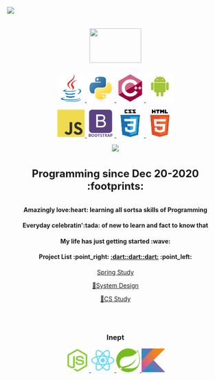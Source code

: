 
<a href="https://github.com/minchjung"><img src="https://capsule-render.vercel.app/api?type=soft&color=ff5733&text=Jung,%20Minchan&fontColor=f9f9f9&animation=twinkling"/></a>
<br></br>
<div align="center" style="font-size: 50px;">
    <span
        <a href="https://github.com/minchjung"><img src="https://img.shields.io/badge/Ept-ffffff?style=flat-square&logo=Skyliner&logoColor=black" width="120" height="80"/></a>
    </span>  
</div>
<p align="center">
    <a href="https://www.java.com" target="_blank"> <img src="https://raw.githubusercontent.com/devicons/devicon/master/icons/java/java-original.svg" alt="java" width="65" height="65"/> </a> 
    <a href="https://www.python.org" target="_blank"> <img src="https://raw.githubusercontent.com/devicons/devicon/master/icons/python/python-original.svg" alt="python" width=65" height=65"/> </a> 
    <a href="https://www.w3schools.com/cpp/" target="_blank"> <img src="https://raw.githubusercontent.com/devicons/devicon/master/icons/cplusplus/cplusplus-original.svg" alt="cplusplus" width=65" height=65"/> </a> 
    <a href="https://developer.android.com" target="_blank"> <img src="https://raw.githubusercontent.com/devicons/devicon/master/icons/android/android-original-wordmark.svg" alt="android" width=65" height=65"/> </a> 
  

</p>
<p align="center"> 
    <a href="https://developer.mozilla.org/en-US/docs/Web/JavaScript" target="_blank"> <img src="https://raw.githubusercontent.com/devicons/devicon/master/icons/javascript/javascript-original.svg" alt="javascript" width=65" height=65"/> </a> 
    <a href="https://getbootstrap.com" target="_blank"> <img src="https://raw.githubusercontent.com/devicons/devicon/master/icons/bootstrap/bootstrap-plain-wordmark.svg" alt="bootstrap" width=65" height=65"/> </a> 
    <a href="https://www.w3schools.com/css/" target="_blank"> <img src="https://raw.githubusercontent.com/devicons/devicon/master/icons/css3/css3-original-wordmark.svg" alt="css3" width=65" height=65"/> </a> 
    <a href="https://www.w3.org/html/" target="_blank"> <img src="https://raw.githubusercontent.com/devicons/devicon/master/icons/html5/html5-original-wordmark.svg" alt="html5" width=65" height=65"/> </a> 

</p>
<p align="center">
    <a href="https://github.com/minchjung"><img src="https://github-readme-stats.vercel.app/api?username=minchjung&hide=contribs,prs&title_color=ff5733&show_icons=true&bg_color=ffffff&text_color=716564&icon_color=ff1500&border_color=ff5733"/></a>
</p>
<h4 align="center" style="font-size: x-large;" >  Programming since Dec 20-2020 :footprints:</h4>
<h4 align="center">Amazingly love:heart: learning all sortsa skills of Programming</h4>
<h4 align="center"> Everyday celebratin':tada: of new to learn and fact to know that</h4>
<h4 align="center">  My life has just getting started :wave:</h4>
<h4 align="center">
    <span> Project List  </span>
    <span>:point_right:</span>
    <a href="https://github.com/minchjung/PROJECTLIST">:dart::dart::dart:</a>
    <span>:point_left:</span>
</h4>
<p align="center"><a href="https://github.com/minchjung/SpringStudy/wiki/%EB%AA%A9%EC%B0%A8">Spring Study</a></p>
<p align="center"><a href="https://github.com/minchjung/SystemDesign">🔅System Design</a></p>
<p align="center"><a href="https://github.com/minchjung/CSstudy/wiki">🔅CS Study</a></p>


<br></br>
<div align ="center">
    <h3>Inept</h3>
    <a align="center" href="https://nodejs.org" target="_blank"> <img src="https://raw.githubusercontent.com/devicons/devicon/master/icons/nodejs/nodejs-original.svg" alt="react" width=55" height=55"/> </a> 
    <a href="https://reactjs.org" target="_blank"> <img src="https://raw.githubusercontent.com/devicons/devicon/master/icons/react/react-original.svg" alt="react" width=55" height=55"/> </a> 
    <a href="https://spring.org" target="_blank"> <img src="https://raw.githubusercontent.com/devicons/devicon/master/icons/spring/spring-original.svg" alt="react" width=55" height=55"/> </a>
    <a href="https://kotlin.org" target="_blank"> <img src="https://raw.githubusercontent.com/devicons/devicon/master/icons/kotlin/kotlin-original.svg" alt="react" width=55" height=55"/> </a>
</div>
<!-- <div align="center">
    <a><img src="https://img.shields.io/badge/Spring-6DB33F?style=for-the-badge&logo=spring&logoColor=white"></a>
    <a><img src="https://img.shields.io/badge/TypeScript-007ACC?style=for-the-badge&logo=typescript&logoColor=white"></a>
    <span><img src="https://img.shields.io/badge/KOTLIN-F94421?style=flat-square&logo=Kotlin&logoColor=0095D5" width="98" height="28"/></a></span>  
    <span><img src="https://img.shields.io/badge/ReactivX-B7178C?style=flat-square&logo=ReactiveX&logoColor=white" width="98" height="28"/></a></span>  
    <span><img src="https://img.shields.io/badge/Linux CentOS-EE0000?style=flat-square&logo=RedHat&logoColor=white" width="98" height="28"/></a></span>  

</div>

 -->
